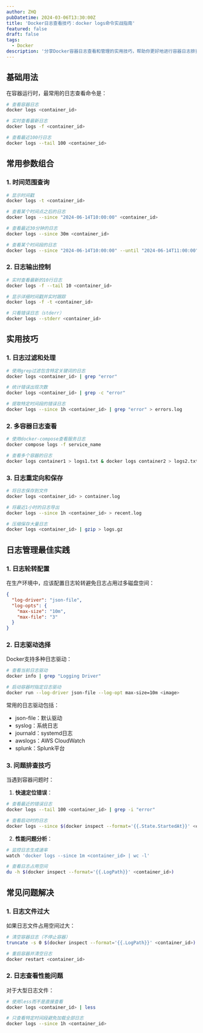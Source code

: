 ```yaml
---
author: ZHQ
pubDatetime: 2024-03-06T13:30:00Z
title: 'Docker日志查看技巧：docker logs命令实战指南'
featured: false
draft: false
tags:
  - Docker
description: '分享Docker容器日志查看和管理的实用技巧，帮助你更好地进行容器日志排查和分析。'
---
```


## 基础用法

在容器运行时，最常用的日志查看命令是：

```bash
# 查看容器日志
docker logs <container_id>

# 实时查看最新日志
docker logs -f <container_id>

# 查看最近100行日志
docker logs --tail 100 <container_id>
```

## 常用参数组合

### 1. 时间范围查询

```bash
# 显示时间戳
docker logs -t <container_id>

# 查看某个时间点之后的日志
docker logs --since "2024-06-14T10:00:00" <container_id>

# 查看最近30分钟的日志
docker logs --since 30m <container_id>

# 查看某个时间段的日志
docker logs --since "2024-06-14T10:00:00" --until "2024-06-14T11:00:00" <container_id>
```

### 2. 日志输出控制

```bash
# 实时查看最新的10行日志
docker logs -f --tail 10 <container_id>

# 显示详细时间戳并实时跟踪
docker logs -f -t <container_id>

# 只看错误日志（stderr）
docker logs --stderr <container_id>
```

## 实用技巧

### 1. 日志过滤和处理

```bash
# 使用grep过滤包含特定关键词的日志
docker logs <container_id> | grep "error"

# 统计错误出现次数
docker logs <container_id> | grep -c "error"

# 提取特定时间段的错误日志
docker logs --since 1h <container_id> | grep "error" > errors.log
```

### 2. 多容器日志查看

```bash
# 使用docker-compose查看服务日志
docker compose logs -f service_name

# 查看多个容器的日志
docker logs container1 > logs1.txt & docker logs container2 > logs2.txt
```

### 3. 日志重定向和保存

```bash
# 将日志保存到文件
docker logs <container_id> > container.log

# 将最近1小时的日志导出
docker logs --since 1h <container_id> > recent.log

# 压缩保存大量日志
docker logs <container_id> | gzip > logs.gz
```

## 日志管理最佳实践

### 1. 日志轮转配置

在生产环境中，应该配置日志轮转避免日志占用过多磁盘空间：

```json
{
  "log-driver": "json-file",
  "log-opts": {
    "max-size": "10m",
    "max-file": "3"
  }
}
```

### 2. 日志驱动选择

Docker支持多种日志驱动：

```bash
# 查看当前日志驱动
docker info | grep "Logging Driver"

# 启动容器时指定日志驱动
docker run --log-driver json-file --log-opt max-size=10m <image>
```

常用的日志驱动包括：
- json-file：默认驱动
- syslog：系统日志
- journald：systemd日志
- awslogs：AWS CloudWatch
- splunk：Splunk平台

### 3. 问题排查技巧

当遇到容器问题时：

1. **快速定位错误**：
```bash
# 查看最近的错误日志
docker logs --tail 100 <container_id> | grep -i "error"

# 查看启动时的日志
docker logs --since $(docker inspect --format='{{.State.StartedAt}}' <container_id>) <container_id>
```

2. **性能问题分析**：
```bash
# 监控日志生成速率
watch 'docker logs --since 1m <container_id> | wc -l'

# 查看日志占用空间
du -h $(docker inspect --format='{{.LogPath}}' <container_id>)
```

## 常见问题解决

### 1. 日志文件过大

如果日志文件占用空间过大：

```bash
# 清空容器日志（不停止容器）
truncate -s 0 $(docker inspect --format='{{.LogPath}}' <container_id>)

# 重启容器并清空日志
docker restart <container_id>
```

### 2. 日志查看性能问题

对于大型日志文件：

```bash
# 使用less而不是直接查看
docker logs <container_id> | less

# 只查看特定时间段避免加载全部日志
docker logs --since 1h <container_id>
```